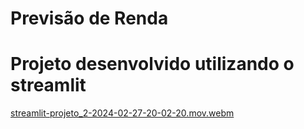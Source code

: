 # Previsão de Renda

# Projeto desenvolvido utilizando o streamlit



[streamlit-projeto_2-2024-02-27-20-02-20.mov.webm](https://github.com/mardonega/previsao-renda/assets/60334866/726d99ae-dc38-44c6-bad2-7c54fbb4e48c)
